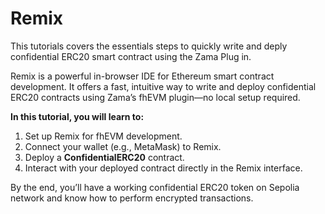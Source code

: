 # Remix

This tutorials covers the essentials steps to quickly write and deply confidential ERC20 smart contract using the Zama Plug in.

Remix is a powerful in-browser IDE for Ethereum smart contract development. It offers a fast, intuitive way to write and deploy confidential ERC20 contracts using Zama’s fhEVM plugin—no local setup required.

**In this tutorial, you will learn to:**

1. Set up Remix for fhEVM development.
2. Connect your wallet (e.g., MetaMask) to Remix.
3. Deploy a **ConfidentialERC20** contract.
4. Interact with your deployed contract directly in the Remix interface.

By the end, you’ll have a working confidential ERC20 token on Sepolia network and know how to perform encrypted transactions.&#x20;

